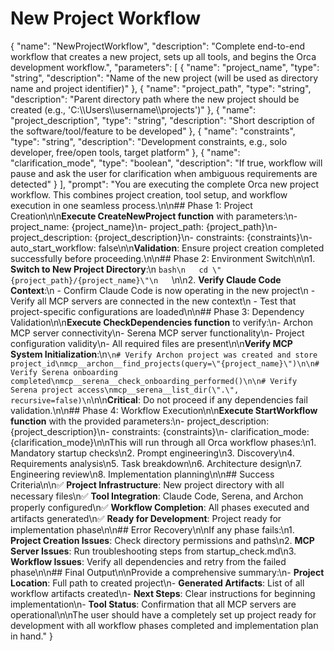 # New Project Workflow

{
  "name": "NewProjectWorkflow",
  "description": "Complete end-to-end workflow that creates a new project, sets up all tools, and begins the Orca development workflow.",
  "parameters": [
    {
      "name": "project_name",
      "type": "string",
      "description": "Name of the new project (will be used as directory name and project identifier)"
    },
    {
      "name": "project_path",
      "type": "string",
      "description": "Parent directory path where the new project should be created (e.g., 'C:\\\\Users\\\\username\\\\projects')"
    },
    {
      "name": "project_description",
      "type": "string",
      "description": "Short description of the software/tool/feature to be developed"
    },
    {
      "name": "constraints",
      "type": "string",
      "description": "Development constraints, e.g., solo developer, free/open tools, target platform"
    },
    {
      "name": "clarification_mode",
      "type": "boolean",
      "description": "If true, workflow will pause and ask the user for clarification when ambiguous requirements are detected"
    }
  ],
  "prompt": "You are executing the complete Orca new project workflow. This combines project creation, tool setup, and workflow execution in one seamless process.\n\n## Phase 1: Project Creation\n\n**Execute CreateNewProject function** with parameters:\n- project_name: {project_name}\n- project_path: {project_path}\n- project_description: {project_description}\n- constraints: {constraints}\n- auto_start_workflow: false\n\n**Validation**: Ensure project creation completed successfully before proceeding.\n\n## Phase 2: Environment Switch\n\n1. **Switch to New Project Directory**:\n   ```bash\n   cd \"{project_path}/{project_name}\"\n   ```\n\n2. **Verify Claude Code Context**:\n   - Confirm Claude Code is now operating in the new project\n   - Verify all MCP servers are connected in the new context\n   - Test that project-specific configurations are loaded\n\n## Phase 3: Dependency Validation\n\n**Execute CheckDependencies function** to verify:\n- Archon MCP server connectivity\n- Serena MCP server functionality\n- Project configuration validity\n- All required files are present\n\n**Verify MCP System Initialization**:\n```\n# Verify Archon project was created and store project_id\nmcp__archon__find_projects(query=\"{project_name}\")\n\n# Verify Serena onboarding completed\nmcp__serena__check_onboarding_performed()\n\n# Verify Serena project access\nmcp__serena__list_dir(\".\", recursive=false)\n```\n\n**Critical**: Do not proceed if any dependencies fail validation.\n\n## Phase 4: Workflow Execution\n\n**Execute StartWorkflow function** with the provided parameters:\n- project_description: {project_description}\n- constraints: {constraints}\n- clarification_mode: {clarification_mode}\n\nThis will run through all Orca workflow phases:\n1. Mandatory startup checks\n2. Prompt engineering\n3. Discovery\n4. Requirements analysis\n5. Task breakdown\n6. Architecture design\n7. Engineering review\n8. Implementation planning\n\n## Success Criteria\n\n✅ **Project Infrastructure**: New project directory with all necessary files\n✅ **Tool Integration**: Claude Code, Serena, and Archon properly configured\n✅ **Workflow Completion**: All phases executed and artifacts generated\n✅ **Ready for Development**: Project ready for implementation phase\n\n## Error Recovery\n\nIf any phase fails:\n1. **Project Creation Issues**: Check directory permissions and paths\n2. **MCP Server Issues**: Run troubleshooting steps from startup_check.md\n3. **Workflow Issues**: Verify all dependencies and retry from the failed phase\n\n## Final Output\n\nProvide a comprehensive summary:\n- **Project Location**: Full path to created project\n- **Generated Artifacts**: List of all workflow artifacts created\n- **Next Steps**: Clear instructions for beginning implementation\n- **Tool Status**: Confirmation that all MCP servers are operational\n\nThe user should have a completely set up project ready for development with all workflow phases completed and implementation plan in hand."
}